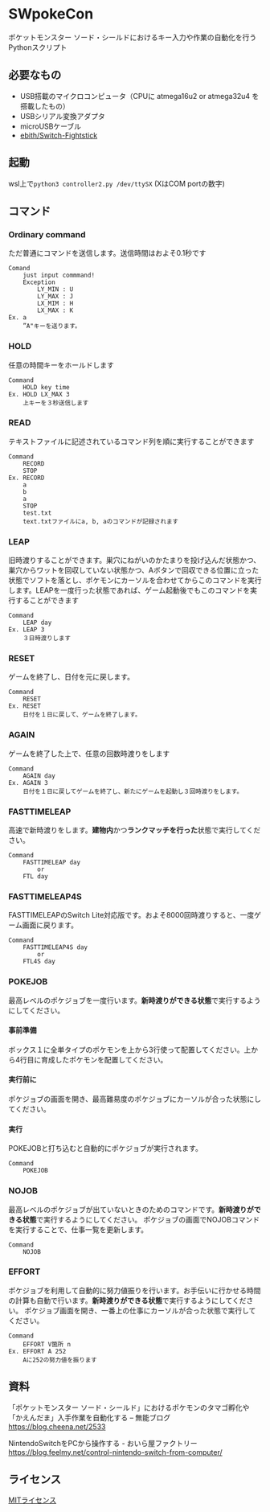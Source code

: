 # SWpokeCon
ポケットモンスター ソード・シールドにおけるキー入力や作業の自動化を行うPythonスクリプト

## 必要なもの
- USB搭載のマイクロコンピュータ（CPUに atmega16u2 or atmega32u4 を搭載したもの）
- USBシリアル変換アダプタ
- microUSBケーブル
- [ebith/Switch-Fightstick](https://github.com/ebith/Switch-Fightstick)

## 起動
wsl上で`python3 controller2.py /dev/ttySX` (XはCOM portの数字)

## コマンド
### Ordinary command
ただ普通にコマンドを送信します。送信時間はおよそ0.1秒です

    Comand
        just input commmand!
        Exception
            LY_MIN : U
            LY_MAX : J
            LX_MIM : H
            LX_MAX : K
    Ex. a
        ”A"キーを送ります。

### HOLD
任意の時間キーをホールドします

    Command
        HOLD key time
    Ex. HOLD LX_MAX 3
        上キーを３秒送信します

### READ
テキストファイルに記述されているコマンド列を順に実行することができます

    Command
        RECORD
        STOP
    Ex. RECORD
        a
        b
        a
        STOP
        test.txt
        text.txtファイルにa, b, aのコマンドが記録されます

### LEAP
旧時渡りすることができます。巣穴にねがいのかたまりを投げ込んだ状態かつ、巣穴からワットを回収していない状態かつ、Aボタンで回収できる位置に立った状態でソフトを落とし、ポケモンにカーソルを合わせてからこのコマンドを実行します。LEAPを一度行った状態であれば、ゲーム起動後でもこのコマンドを実行することができます

    Command
        LEAP day
    Ex. LEAP 3
        ３日時渡りします

### RESET
ゲームを終了し、日付を元に戻します。

    Command
        RESET
    Ex. RESET
        日付を１日に戻して、ゲームを終了します。

### AGAIN
ゲームを終了した上で、任意の回数時渡りをします

    Command
        AGAIN day
    Ex. AGAIN 3
        日付を１日に戻してゲームを終了し、新たにゲームを起動し３回時渡りをします。

### FASTTIMELEAP
高速で新時渡りをします。**建物内**かつ**ランクマッチを行った**状態で実行してください。

    Command
        FASTTIMELEAP day
            or
        FTL day
        
### FASTTIMELEAP4S
FASTTIMELEAPのSwitch Lite対応版です。およそ8000回時渡りすると、一度ゲーム画面に戻ります。

    Command
        FASTTIMELEAP4S day
            or
        FTL4S day

### POKEJOB
最高レベルのポケジョブを一度行います。**新時渡りができる状態**で実行するようにしてください。
#### 事前準備
ボックス１に全単タイプのポケモンを上から3行使って配置してください。上から4行目に育成したポケモンを配置してください。
#### 実行前に
ポケジョブの画面を開き、最高難易度のポケジョブにカーソルが合った状態にしてください。
#### 実行
POKEJOBと打ち込むと自動的にポケジョブが実行されます。

    Command
        POKEJOB

### NOJOB
最高レベルのポケジョブが出ていないときのためのコマンドです。**新時渡りができる状態**で実行するようにしてください。
ポケジョブの画面でNOJOBコマンドを実行することで、仕事一覧を更新します。

    Command
        NOJOB

### EFFORT
ポケジョブを利用して自動的に努力値振りを行います。お手伝いに行かせる時間の計算も自動で行います。**新時渡りができる状態**で実行するようにしてください。
ポケジョブ画面を開き、一番上の仕事にカーソルが合った状態で実行してください。

    Command
        EFFORT V箇所 n
    Ex. EFFORT A 252
        Aに252の努力値を振ります


## 資料
「ポケットモンスター ソード・シールド」におけるポケモンのタマゴ孵化や「かえんだま」入手作業を自動化する – 無能ブログ  
https://blog.cheena.net/2533

NintendoSwitchをPCから操作する - おいら屋ファクトリー  
https://blog.feelmy.net/control-nintendo-switch-from-computer/

## ライセンス
[MITライセンス](https://github.com/cheenanet/pokemon-swsh-scripts/blob/master/LICENSE)
